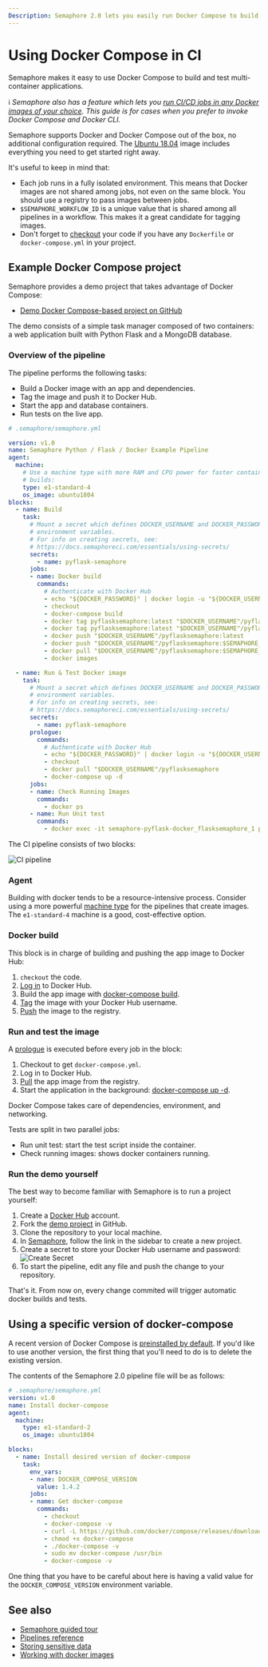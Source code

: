 ```yaml
---
Description: Semaphore 2.0 lets you easily run Docker Compose to build and test multi-container applications. This page shows you how it can be done.
---
```


# Using Docker Compose in CI

Semaphore makes it easy to use Docker Compose to build and test multi-container
applications.


ℹ️  *Semaphore also has a feature which lets you [run CI/CD jobs in any Docker
images of your choice][docker-agents].  This guide is for cases when you prefer
to invoke Docker Compose and Docker CLI.*

Semaphore supports Docker and Docker Compose out of the box, no
additional configuration required. The
[Ubuntu 18.04][ubuntu-vm] image includes everything you need to get started
right away.

It's useful to keep in mind that:

  - Each job runs in a fully isolated environment. This means that
    Docker images are not shared among jobs, not even on the same block.
    You should use a registry to pass images between jobs.
  - `$SEMAPHORE_WORKFLOW_ID` is a unique value that is shared among all
    pipelines in a workflow. This makes it a great candidate for tagging
    images.
  - Don't forget to
    [checkout](https://docs.semaphoreci.com/reference/toolbox-reference/#checkout)
    your code if you have any `Dockerfile` or `docker-compose.yml` in your
    project.

## Example Docker Compose project

Semaphore provides a demo project that takes advantage of Docker
Compose:

  - [Demo Docker Compose-based project on GitHub](https://github.com/semaphoreci-demos/semaphore-demo-python-flask)

The demo consists of a simple task manager composed of two containers:
a web application built with Python Flask and a MongoDB database.

### Overview of the pipeline

The pipeline performs the following tasks:

- Build a Docker image with an app and dependencies.
- Tag the image and push it to Docker Hub.
- Start the app and database containers.
- Run tests on the live app.

``` yaml
# .semaphore/semaphore.yml

version: v1.0
name: Semaphore Python / Flask / Docker Example Pipeline
agent:
  machine:
    # Use a machine type with more RAM and CPU power for faster container
    # builds:
    type: e1-standard-4
    os_image: ubuntu1804
blocks:
  - name: Build
    task:
      # Mount a secret which defines DOCKER_USERNAME and DOCKER_PASSWORD
      # environment variables.
      # For info on creating secrets, see:
      # https://docs.semaphoreci.com/essentials/using-secrets/
      secrets:
        - name: pyflask-semaphore
      jobs:
      - name: Docker build
        commands:
          # Authenticate with Docker Hub
          - echo "${DOCKER_PASSWORD}" | docker login -u "${DOCKER_USERNAME}" --password-stdin
          - checkout
          - docker-compose build
          - docker tag pyflasksemaphore:latest "$DOCKER_USERNAME"/pyflasksemaphore:latest
          - docker tag pyflasksemaphore:latest "$DOCKER_USERNAME"/pyflasksemaphore:$SEMAPHORE_WORKFLOW_ID
          - docker push "$DOCKER_USERNAME"/pyflasksemaphore:latest
          - docker push "$DOCKER_USERNAME"/pyflasksemaphore:$SEMAPHORE_WORKFLOW_ID
          - docker pull "$DOCKER_USERNAME"/pyflasksemaphore:$SEMAPHORE_WORKFLOW_ID
          - docker images

  - name: Run & Test Docker image
    task:
      # Mount a secret which defines DOCKER_USERNAME and DOCKER_PASSWORD
      # environment variables.
      # For info on creating secrets, see:
      # https://docs.semaphoreci.com/essentials/using-secrets/
      secrets:
        - name: pyflask-semaphore
      prologue:
        commands:
          # Authenticate with Docker Hub
          - echo "${DOCKER_PASSWORD}" | docker login -u "${DOCKER_USERNAME}" --password-stdin
          - checkout
          - docker pull "$DOCKER_USERNAME"/pyflasksemaphore
          - docker-compose up -d
      jobs:
      - name: Check Running Images
        commands:
          - docker ps
      - name: Run Unit test
        commands:
          - docker exec -it semaphore-pyflask-docker_flasksemaphore_1 python -m unittest
```

The CI pipeline consists of two blocks:

![CI pipeline](https://raw.githubusercontent.com/semaphoreci-demos/semaphore-demo-python-flask/master/.semaphore/pipeline.png)

### Agent

Building with docker tends to be a resource-intensive process. Consider
using a more powerful [machine
type](https://docs.semaphoreci.com/ci-cd-environment/machine-types/) for the
pipelines that create images. The `e1-standard-4` machine is a good,
cost-effective option.

### Docker build

This block is in charge of building and pushing the app image to Docker
Hub:

1.  `checkout` the code.
2.  [Log in](https://docs.docker.com/engine/reference/commandline/login/)
    to Docker Hub.
3.  Build the app image with [docker-compose
    build](https://docs.docker.com/compose/reference/build/).
4.  [Tag](https://docs.docker.com/engine/reference/commandline/tag/) the
    image with your Docker Hub username.
5.  [Push](https://docs.docker.com/engine/reference/commandline/push/)
    the image to the registry.

### Run and test the image

A
[prologue](https://docs.semaphoreci.com/reference/pipeline-yaml-reference/#prologue)
is executed before every job in the block:

1.  Checkout to get `docker-compose.yml`.
2.  Log in to Docker Hub.
3.  [Pull](https://docs.docker.com/engine/reference/commandline/pull/)
    the app image from the registry.
4.  Start the application in the background: 
    [docker-compose up -d](https://docs.docker.com/compose/reference/up/).
    
Docker Compose takes care of dependencies, environment, and networking.

Tests are split in two parallel jobs:

  - Run unit test: start the test script inside the container.
  - Check running images: shows docker containers running.

### Run the demo yourself

The best way to become familiar with Semaphore is to run a project
yourself:

1.  Create a [Docker Hub](https://hub.docker.com) account.
2.  Fork the 
    [demo project](https://github.com/semaphoreci-demos/semaphore-demo-python-flask)
    in GitHub.
3.  Clone the repository to your local machine.
4.  In [Semaphore](https://semaphoreci.com), follow the link in the
    sidebar to create a new project.
5.  Create a secret to store your Docker Hub username and password:
    ![Create Secret](https://raw.githubusercontent.com/semaphoreci-demos/semaphore-demo-python-flask/master/.semaphore/semaphore-create-secret-pyflasksemaphore.png)
6.  To start the pipeline, edit any file and push the change to your
    repository.

That's it. From now on, every change commited will trigger automatic
docker builds and tests.

## Using a specific version of docker-compose

A recent version of Docker Compose is [preinstalled by default][ubuntu-vm].
If you'd like to use another version, the first thing that you'll need
to do is to delete the existing version.

The contents of the Semaphore 2.0 pipeline file will be as follows:

``` yaml
# .semaphore/semaphore.yml
version: v1.0
name: Install docker-compose
agent:
  machine:
    type: e1-standard-2
    os_image: ubuntu1804

blocks:
  - name: Install desired version of docker-compose
    task:
      env_vars:
      - name: DOCKER_COMPOSE_VERSION
        value: 1.4.2
      jobs:
      - name: Get docker-compose
        commands:
          - checkout
          - docker-compose -v
          - curl -L https://github.com/docker/compose/releases/download/${DOCKER_COMPOSE_VERSION}/docker-compose-`uname -s`-`uname -m` > docker-compose
          - chmod +x docker-compose
          - ./docker-compose -v
          - sudo mv docker-compose /usr/bin
          - docker-compose -v
```

One thing that you have to be careful about here is having a valid value for the
`DOCKER_COMPOSE_VERSION` environment variable.

## See also

  - [Semaphore guided
    tour](https://docs.semaphoreci.com/guided-tour/getting-started/)
  - [Pipelines
    reference](https://docs.semaphoreci.com/reference/pipeline-yaml-reference/)
  - [Storing sensitive
    data](https://docs.semaphoreci.com/essentials/using-secrets/)
  - [Working with docker
    images](https://docs.semaphoreci.com/ci-cd-environment/working-with-docker/)

[docker-agents]: https://docs.semaphoreci.com/ci-cd-environment/custom-ci-cd-environment-with-docker/
[ubuntu-vm]: https://docs.semaphoreci.com/ci-cd-environment/ubuntu-18.04-image/
